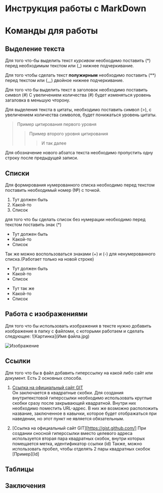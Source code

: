 # Инструкция работы с MarkDown

# Команды для работы 

## Выделение текста
Для того что-бы выделить текст *курсивом* необходимо поставить (*) перед необходимым текстом или (_) нижнее подчеркивание.

Для того чтобы сделать текст **полужирным** необходимо поставить (**) перед текстом или (__) двойное нижнее подчеркивание.

Для того что бы выделить текст в заголовок необходимо поставить символ (#) 
C увеличением количества (#) будет изменяться уровень загаловка в меньшую чторону.

Для выделения текста в цитаты, необходимо поставить символ (>), с увеличением количества символов, будет понижаться уровень цитаты.

>Пример цитирования первого уровня
>>Пример второго уровня цитирования
>>> И так далее

Для обозначение нового абзатса текста необходимо пропустить одну строку после предыдущей записи.

## Списки 

Для формирования нумерованного списка необходимо перед текстом поставить необходимый номер (№) с точкой.

1. Тут должен быть 
2. Какой-то
3. Список

для того что бы сделать список без нумерации необходимо перед текстом поставить знак (*)

* Тут должен быть 
* Какой-то
* Список

Так же можно воспользоваться знаками (+) и (-) для ненумерованного списка.(Работает только на новой строке)

+ Тут должен быть   
+ Какой-то 
+ Список

- Тут так же  
- Какой-то
- Список 

## Работа с изображениями 

Для того что бы использовать изображения в тексте нужно добавить изображение в папку с файломи, с которыми работаем и сделать следующее:
![Картинка](Имя файла.jpg)

![Изображение](Dobbie.jpg)


## Ссылки
Для того что бы в файл добавить гиперссылку на какой либо сайт или документ. Есть 2 основных способа. 
1. [Ссылка на официальный сайт GIT](https://gist.github.com/ "можно сделать подсказку")  
Он заключается в квадратные скобки. Для создания внутритекстовой гиперссылки необходимо использовать круглые скобки сразу после закрывающей квадратной. Внутри них необходимо поместить URL-адрес. В них же возможно расположить название, заключенное в кавычки, которое будет отображаться при наведении, но этот пункт не является обязательным.

2. [Ссылка на официальный сайт GIT][https://gist.github.com/]
При создании сносной гиперссылки вместо целевого адреса используется вторая пара квадратных скобок, внутри которых помещается метка, идентификатор ссылки (id)
Также, можно использовать пробел, чтобы отделять 2 пары квадратных скобок [Пример][Id]


## Таблицы

## Заключения 